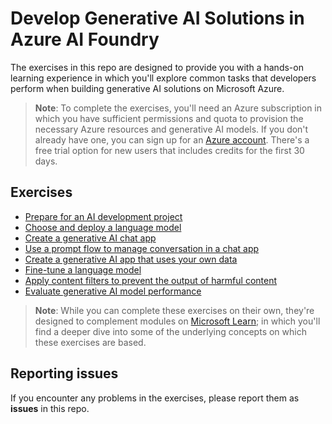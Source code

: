 # Develop Generative AI Solutions in Azure AI Foundry

The exercises in this repo are designed to provide you with a hands-on learning experience in which you'll explore common tasks that developers perform when building generative AI solutions on Microsoft Azure.

> **Note**: To complete the exercises, you'll need an Azure subscription in which you have sufficient permissions and quota to provision the necessary Azure resources and generative AI models. If you don't already have one, you can sign up for an [Azure account](https://azure.microsoft.com/free). There's a free trial option for new users that includes credits for the first 30 days.

## Exercises

- [Prepare for an AI development project](Instructions/01-Explore-ai-studio.md)
- [Choose and deploy a language model](Instructions/02-Explore-model-catalog.md)
- [Create a generative AI chat app](Instructions/02a-AI-foundry-sdk.md)
- [Use a prompt flow to manage conversation in a chat app](Instructions/03-Use-prompt-flow-chat.md)
- [Create a generative AI app that uses your own data](Instructions/04-Use-own-data.md)
- [Fine-tune a language model](Instructions/05-Finetune-model.md)
- [Apply content filters to prevent the output of harmful content](Instructions/06-Explore-content-filters.md)
- [Evaluate generative AI model performance](Instructions/07-Evaluate-prompt-flow.md)

> **Note**: While you can complete these exercises on their own, they're designed to complement modules on [Microsoft Learn](https://aka.ms/mslearn-generative-ai); in which you'll find a deeper dive into some of the underlying concepts on which these exercises are based.

## Reporting issues

If you encounter any problems in the exercises, please report them as **issues** in this repo.
